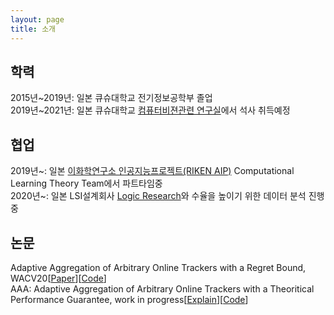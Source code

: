 ```yaml
---
layout: page
title: 소개
---
```


## 학력
2015년~2019년: 일본 큐슈대학교 전기정보공학부 졸업  
2019년~2021년: 일본 큐슈대학교 [컴퓨터비젼관련 연구실](http://human.ait.kyushu-u.ac.jp/)에서 석사 취득예정

## 협업
2019년~: 일본 [이화학연구소 인공지능프로젝트(RIKEN AIP)](https://www.riken.jp/en/research/labs/aip/) Computational Learning Theory Team에서 파트타임중  
2020년~: 일본 LSI설계회사 [Logic Research](http://www.logic-research.co.jp/)와 수율을 높이기 위한 데이터 분석 진행중

## 논문
Adaptive Aggregation of Arbitrary Online Trackers with a Regret Bound, WACV20[[Paper](https://openaccess.thecvf.com/content_WACV_2020/html/Song_Adaptive_Aggregation_of_Arbitrary_Online_Trackers_with_a_Regret_Bound_WACV_2020_paper.html)][[Code](https://github.com/songheony/AAA-WACV)]  
AAA: Adaptive Aggregation of Arbitrary Online Trackers with a Theoritical Performance Guarantee, work in progress[[Explain](https://songheony.github.io/2020/07/14/AAA-%EC%86%8C%EA%B0%9C/)][[Code](https://github.com/songheony/AAA-journal)]